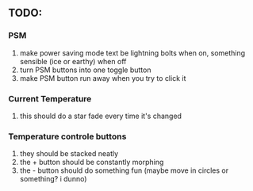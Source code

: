 ## TODO:

### PSM
1. make power saving mode text be lightning bolts when on, something sensible (ice or earthy) when off
2. turn PSM buttons into one toggle button
3. make PSM button run away when you try to click it

### Current Temperature
1. this should do a star fade every time it's changed

### Temperature controle buttons
1. they should be stacked neatly
2. the + button should be constantly morphing
3. the - button should do something fun (maybe move in circles or something? i dunno)